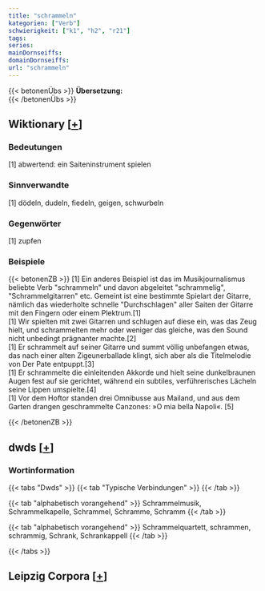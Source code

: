 ```yaml
---
title: "schrammeln"
kategorien: ["Verb"]
schwierigkeit: ["k1", "h2", "r21"]
tags:
series:
mainDornseiffs:
domainDornseiffs:
url: "schrammeln"
---
```


{{< betonenÜbs >}}
**Übersetzung:**  
{{< /betonenÜbs >}}

## Wiktionary [[+](https://de.wiktionary.org/wiki/schrammeln)]

### Bedeutungen
[1] abwertend: ein Saiteninstrument spielen  

### Sinnverwandte
[1] dödeln, dudeln, fiedeln, geigen, schwurbeln  

### Gegenwörter
[1] zupfen  

### Beispiele
{{< betonenZB >}}
[1] Ein anderes Beispiel ist das im Musikjournalismus beliebte Verb "schrammeln" und davon abgeleitet "schrammelig", "Schrammelgitarren" etc. Gemeint ist eine bestimmte Spielart der Gitarre, nämlich das wiederholte schnelle "Durchschlagen" aller Saiten der Gitarre mit den Fingern oder einem Plektrum.[1]  
[1] Wir spielten mit zwei Gitarren und schlugen auf diese ein, was das Zeug hielt, und schrammelten mehr oder weniger das gleiche, was den Sound nicht unbedingt prägnanter machte.[2]  
[1] Er schrammelt auf seiner Gitarre und summt völlig unbefangen etwas, das nach einer alten Zigeunerballade klingt, sich aber als die Titelmelodie von Der Pate entpuppt.[3]  
[1] Er schrammelte die einleitenden Akkorde und hielt seine dunkelbraunen Augen fest auf sie gerichtet, während ein subtiles, verführerisches Lächeln seine Lippen umspielte.[4]  
[1] Vor dem Hoftor standen drei Omnibusse aus Mailand, und aus dem Garten drangen geschrammelte Canzones: »O mia bella Napoli«. [5]  

{{< /betonenZB >}}


## dwds [[+](https://www.dwds.de/wb/schrammeln)]

### Wortinformation
{{< tabs "Dwds" >}}
{{< tab "Typische Verbindungen" >}}
{{< /tab >}}

{{< tab "alphabetisch vorangehend" >}}
Schrammelmusik, Schrammelkapelle, Schrammel, Schramme, Schramm
{{< /tab >}}

{{< tab "alphabetisch vorangehend" >}}
Schrammelquartett, schrammen, schrammig, Schrank, Schrankappell
{{< /tab >}}

{{< /tabs >}}

## Leipzig Corpora [[+](https://corpora.uni-leipzig.de/en/res?word=schrammeln&corpusId=deu_newscrawl-public_2018)]

